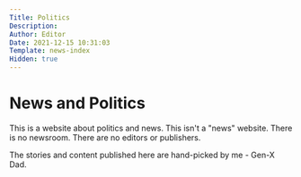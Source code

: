 ```yaml
---
Title: Politics
Description: 
Author: Editor
Date: 2021-12-15 10:31:03
Template: news-index
Hidden: true
---
```

# News and Politics
This is a website about politics and news. This isn't a "news" website. There is no newsroom. There are no editors or publishers.

The stories and content published here are hand-picked by me - Gen-X Dad.
